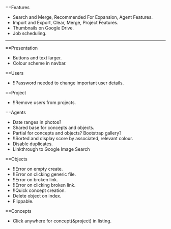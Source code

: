 ==Features
* Search and Merge, Recommended For Expansion, Agent Features.
* Import and Export, Clear, Merge, Project Features.
* Thumbnails on Google Drive.
* Job scheduling.

----------

==Presentation
* Buttons and text larger.
* Colour scheme in navbar.

==Users
* !!Password needed to change important user details.

==Project
* !!Remove users from projects.

==Agents
* Date ranges in photos?
* Shared base for concepts and objects.
* Partial for concepts and objects? Bootstrap gallery?
* !!Sorted and display score by associated, relevant colour.
* Disable duplicates.
* Linkthrough to Google Image Search

==Objects
* !!Error on empty create.
* !!Error on clicking generic file.
* !!Error on broken link.
* !!Error on clicking broken link.
* !!Quick concept creation.
* Delete object on index.
* Flippable.

==Concepts
* Click anywhere for concept(&project) in listing.
